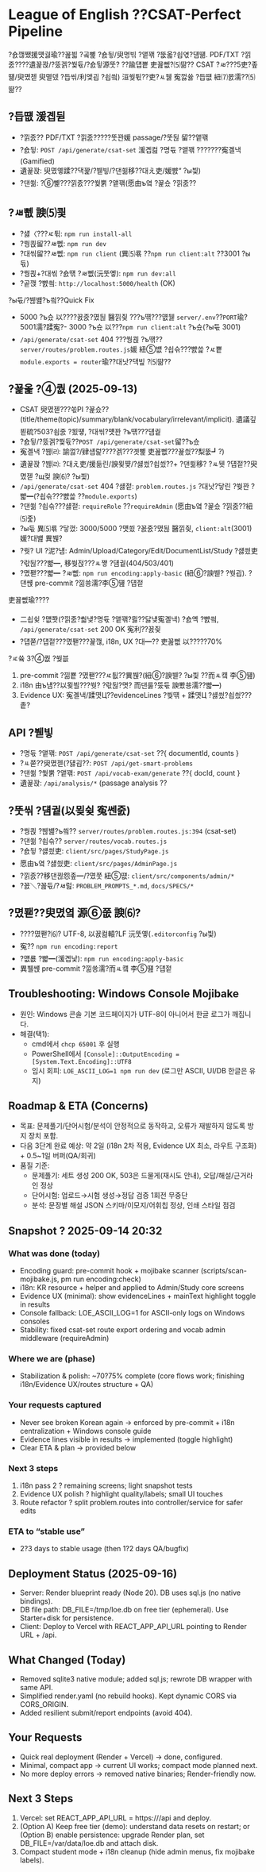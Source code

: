 ﻿# League of English ??CSAT-Perfect Pipeline

?숈깮쨌援먯궗瑜??꾪븳 ?곸뼱 ?숈뒿/臾명빆 ?앹꽦 ?뚮옯?쇱엯?덈떎. PDF/TXT ?낅줈????遺꾩꽍/?뚰겕?쒗듃/?숈뒿源뚯? ??踰덉뿉 吏꾪뻾?⑸땲?? CSAT ?ㅽ???5吏?좊떎/臾몄젣 臾멸뎄 ?듭씪/利앷굅 ?쇱씤) 洹쒖튃??吏?ㅻ뒗 寃껋쓣 ?듭떖 紐⑺몴濡??⑸땲??

## ?듭떖 湲곕뒫
- ?낅줈?? PDF/TXT ?낅줈?????뚯꽌媛 passage/?뚯뒪 留??앹꽦
- ?숈뒿: `POST /api/generate/csat-set` 湲곕컲 ?명듃 ?앹꽦 ???????寃곌낵(Gamified)
- 遺꾩꽍: 臾몄옣蹂??댁꽕/?붿빟/?댄쐶移??대え吏/媛뺤“ ?ы븿)
- ?댄쐶: ?⑥뼱???낅줈???쒗뿕 ?앹꽦(愿由ъ옄 ?꾩슜 ?낅줈??

## ?ㅽ뻾 諛⑸쾿
- ?섏〈???ㅼ튂: `npm run install-all`
- ?쒕쾭留??ㅽ뻾: `npm run dev`
- ?대씪留??ㅽ뻾: `npm run client` (異⑸룎 ??`npm run client:alt` ??3001 ?ы듃)
- ?쒕쾭+?대씪 ?숈떆 ?ㅽ뻾(沅뚯옣): `npm run dev:all`
- ?곹깭 ?뺤씤: `http://localhost:5000/health` (OK)

?ы듃/?붾뱶?ъ씤??Quick Fix
- 5000 ?ъ슜 以????꾨줈?몄뒪 醫낅즺 ???ъ떆???먮뒗 `server/.env`??`PORT`瑜?5001濡?蹂寃?- 3000 ?ъ슜 以???`npm run client:alt` ?ъ슜(?ы듃 3001)
- `/api/generate/csat-set` 404 ???쒕쾭 ?ъ떆?? `server/routes/problem.routes.js`媛 紐⑤뱺 ?쇱슦???뺤쓽 ?ㅼ뿉 `module.exports = router`瑜??대낫?댁빞 ?⑸땲??
## ?꾩옱 ?④퀎 (2025-09-13)
- CSAT 臾몄젣???쏛PI ?꾩슜??(title/theme(topic)/summary/blank/vocabulary/irrelevant/implicit). 遺議깊븯硫?503?쇰줈 ?묐떟, ?대씪?먯꽌 ?ъ떆???덈궡
- ?숈뒿/?뚰겕?쒗듃??`POST /api/generate/csat-set`留??ъ슜
- 寃곌낵 ?붾㈃: 諭껋?/肄섑럹????겕???곗뼱 吏꾪뻾???꾩씠??梨뚮┛?)
- 遺꾩꽍 ?붾㈃: ?대え吏/援듦린/諛묒쨪/?섏씠?쇱씠??+ ?댄쐶移?
?ㅻ뒛 ?덉젙??臾몄젣 ?щ컻 諛⑹? ?ы븿)
- `/api/generate/csat-set` 404 ?섏젙: `problem.routes.js` ?대낫?닿린 ?쒖꽌 ?뺣━(?쇱슦???뺤쓽 ??`module.exports`)
- ?댄쐶 ?쇱슦???섏젙: `requireRole` ??`requireAdmin` (愿由ъ옄 ?꾩슜 ?낅줈??紐⑸줉)
- ?ы듃 異⑸룎 ?닿껐: 3000/5000 ?먯쑀 ?꾨줈?몄뒪 醫낅즺, `client:alt`(3001) 媛?대뱶 異붽?
- ?쒓? UI ?泥?냼: Admin/Upload/Category/Edit/DocumentList/Study ?섏씠吏 ?띿뒪???뺣━, 移쒖젅???ㅻ쪟 ?덈궡(404/503/401)
- ?몄퐫???뺣━ ?ㅽ뻾: `npm run encoding:apply-basic` (紐⑥?諛붿? ?쒓굅). ?댄썑 pre-commit ?낆쑝濡?李⑤떒 ?덉젙

吏꾪뻾瑜????
- 二쇱슂 ?먮쫫(?낅줈?쒋넂?명듃 ?앹꽦?믫??닳넂寃곌낵) ?숈옉 ?뺤씤, `/api/generate/csat-set` 200 OK 寃利??꾨즺
- ?덉쭏/?덉젙???몄퐫???꾩깮, i18n, UX ?대━?? 吏꾪뻾 以?????70%

?ㅼ쓬 3?④퀎 ?쒖븞
1) pre-commit ?낆뿉 ?몄퐫???ㅼ틦??異붽?(紐⑥?諛붿? ?ы븿 ??而ㅻ컠 李⑤떒)
2) i18n 由ъ냼??以묒븰???쒓? ?띿뒪?몃? 而댄룷?뚰듃 諛뽰쑝濡??뺣━)
3) Evidence UX: 寃곌낵/蹂몃Ц??evidenceLines ?쒖떆 + 蹂몃Ц ?섏씠?쇱씠???좉?

## API ?붿빟
- ?명듃 ?앹꽦: `POST /api/generate/csat-set` ??{ documentId, counts }
- ?ㅻ쭏??臾몄젣(?덇굅??: `POST /api/get-smart-problems`
- ?댄쐶 ?쒗뿕 ?앹꽦: `POST /api/vocab-exam/generate` ??{ docId, count }
- 遺꾩꽍: `/api/analysis/*` (passage analysis ??

## ?뚯씪 ?덈궡(以묒슂 寃쎈줈)
- ?쒕쾭 ?붾뱶?ъ씤?? `server/routes/problem.routes.js:394` (csat-set)
- ?댄쐶 ?쇱슦?? `server/routes/vocab.routes.js`
- ?숈뒿 ?섏씠吏: `client/src/pages/StudyPage.js`
- 愿由ъ옄 ?섏씠吏: `client/src/pages/AdminPage.js`
- ?낅줈??移댄뀒怨좊━/?몄쭛 紐⑤떖: `client/src/components/admin/*`
- ?꾨＼?꾪듃/?ㅽ럺: `PROBLEM_PROMPTS_*.md`, `docs/SPECS/*`

## ?몄퐫??臾몄옄 源⑥쭚 諛⑹?
- ????몄퐫?⑹? UTF-8, 以꾨컮轅?LF 沅뚯옣(`.editorconfig` ?ы븿)
- 寃?? `npm run encoding:report`
- ?먮룞 ?뺣━(湲곕낯): `npm run encoding:apply-basic`
- 異뷀썑 pre-commit ?낆쑝濡?而ㅻ컠 李⑤떒 ?덉젙

## Troubleshooting: Windows Console Mojibake
- 원인: Windows 콘솔 기본 코드페이지가 UTF-8이 아니어서 한글 로그가 깨집니다.
- 해결(택1):
  - cmd에서 `chcp 65001` 후 실행
  - PowerShell에서 `[Console]::OutputEncoding = [System.Text.Encoding]::UTF8`
  - 임시 회피: `LOE_ASCII_LOG=1 npm run dev` (로그만 ASCII, UI/DB 한글은 유지)

## Roadmap & ETA (Concerns)
- 목표: 문제풀기/단어시험/분석이 안정적으로 동작하고, 오류가 재발하지 않도록 방지 장치 포함.
- 다음 3단계 완료 예상: 약 2일 (i18n 2차 적용, Evidence UX 최소, 라우트 구조화) + 0.5~1일 버퍼(QA/회귀)
- 품질 기준:
  - 문제풀기: 세트 생성 200 OK, 503은 드물게(재시도 안내), 오답/해설/근거라인 정상
  - 단어시험: 업로드→시험 생성→정답 검증 1회전 무중단
  - 분석: 문장별 해설 JSON 스키마/이모지/어휘칩 정상, 인쇄 스타일 점검

## Snapshot ? 2025-09-14 20:32

### What was done (today)
- Encoding guard: pre-commit hook + mojibake scanner (scripts/scan-mojibake.js, 
pm run encoding:check)
- i18n: KR resource + helper and applied to Admin/Study core screens
- Evidence UX (minimal): show evidenceLines + mainText highlight toggle in results
- Console fallback: LOE_ASCII_LOG=1 for ASCII-only logs on Windows consoles
- Stability: fixed csat-set route export ordering and vocab admin middleware (requireAdmin)

### Where we are (phase)
- Stabilization & polish: ~70?75% complete (core flows work; finishing i18n/Evidence UX/routes structure + QA)

### Your requests captured
- Never see broken Korean again → enforced by pre-commit + i18n centralization + Windows console guide
- Evidence lines visible in results → implemented (toggle highlight)
- Clear ETA & plan → provided below

### Next 3 steps
1) i18n pass 2 ? remaining screens; light snapshot tests
2) Evidence UX polish ? highlight quality/labels; small UI touches
3) Route refactor ? split problem.routes into controller/service for safer edits

### ETA to “stable use”
- 2?3 days to stable usage (then 1?2 days QA/bugfix)

## Deployment Status (2025-09-16)
- Server: Render blueprint ready (Node 20). DB uses sql.js (no native bindings).
- DB file path: DB_FILE=/tmp/loe.db on free tier (ephemeral). Use Starter+disk for persistence.
- Client: Deploy to Vercel with REACT_APP_API_URL pointing to Render URL + /api.

## What Changed (Today)
- Removed sqlite3 native module; added sql.js; rewrote DB wrapper with same API.
- Simplified render.yaml (no rebuild hooks). Kept dynamic CORS via CORS_ORIGIN.
- Added resilient submit/report endpoints (avoid 404).

## Your Requests
- Quick real deployment (Render + Vercel) → done, configured.
- Minimal, compact app → current UI works; compact mode planned next.
- No more deploy errors → removed native binaries; Render-friendly now.

## Next 3 Steps
1) Vercel: set REACT_APP_API_URL = https://<your-render>/api and deploy.
2) (Option A) Keep free tier (demo): understand data resets on restart; or (Option B) enable persistence: upgrade Render plan, set DB_FILE=/var/data/loe.db and attach disk.
3) Compact student mode + i18n cleanup (hide admin menus, fix mojibake labels).
